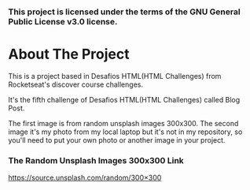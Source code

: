 ### This project is licensed under the terms of the GNU General Public License v3.0 license.

# About The Project
This is a project based in Desafios HTML(HTML Challenges) from Rocketseat's discover course challenges.

It's the fifth challenge of Desafios HTML(HTML Challenges) called Blog Post.

The first image is from random unsplash images 300x300.
The second image it's my photo from my local laptop but it's not in my repository, so you'll need to put your own photo or another image in your project.

### The Random Unsplash Images 300x300 Link
https://source.unsplash.com/random/300×300